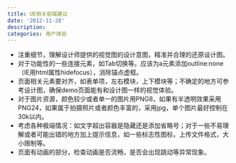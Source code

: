 ```yaml
---
title: UE相关前端建议
date: '2012-11-28'
description:
categories: 用户体验
---
```


- 注重细节，理解设计师提供的视觉图的设计意图，精准并合理的还原设计图。
- 对于功能性的一些连接元素，如Tab切换等。应该为a元素添加outline:none（IE用html属性hidefocus），消除锚点虚框。
- 页面相关元素要对齐，如表单项，左右模块，上下模块等；不确定的地方可参考设计图，确保demo页面能有和设计图一样的视觉体验。
- 对于图片资源，颜色较少或者单一的图片用PNG8，如果有半透明效果采用PNG24，如果属于拍摄照片或者颜色丰富的，采用jpg，单个图片最好控制在30k以内。
- 考虑各种极端情况：如文字超出容器是隐藏还是添加省略号；对于一些不易理解或者可能出错的地方加上提示信息，如一些标志性图标，上传文件格式，大小限制等。
- 页面有动画的部分，检查动画是否流畅，是否会出现跳动等异常现象。